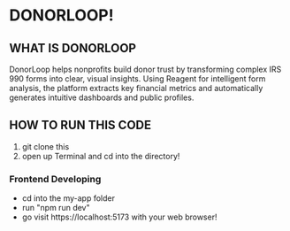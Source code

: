 # DONORLOOP!

## WHAT IS DONORLOOP
DonorLoop helps nonprofits build donor trust by transforming complex IRS 990 forms into clear, visual insights. Using Reagent for intelligent form analysis, the platform extracts key financial metrics and automatically generates intuitive dashboards and public profiles.

## HOW TO RUN THIS CODE

1. git clone this
2. open up Terminal and cd into the directory!

### Frontend Developing

- cd into the my-app folder
- run "npm run dev"
- go visit https://localhost:5173 with your web browser!

